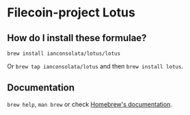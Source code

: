 # Filecoin-project Lotus

## How do I install these formulae?

`brew install ianconsolata/lotus/lotus`

Or `brew tap ianconsolata/lotus` and then `brew install lotus`.

## Documentation

`brew help`, `man brew` or check [Homebrew's documentation](https://docs.brew.sh).

